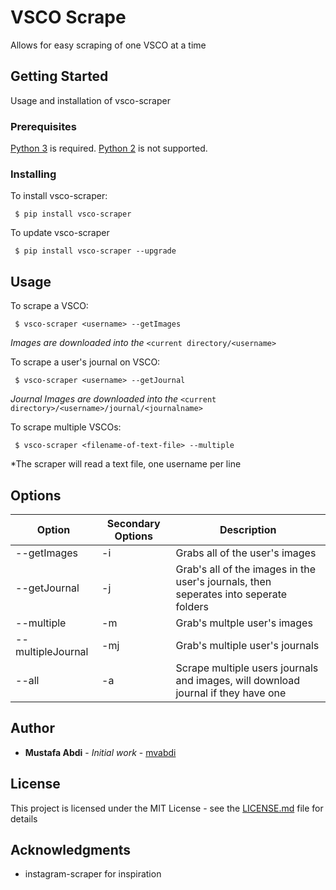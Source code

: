 # VSCO Scrape

Allows for easy scraping of one VSCO at a time

## Getting Started

Usage and installation of vsco-scraper

### Prerequisites

[Python 3](https://www.python.org/downloads/) is required. [Python 2](https://www.python.org/downloads/) is not supported.

### Installing

To install vsco-scraper:

```
 $ pip install vsco-scraper
```

To update vsco-scraper

```
 $ pip install vsco-scraper --upgrade
```


## Usage

To scrape a VSCO:
```
 $ vsco-scraper <username> --getImages
```
*Images are downloaded into the* `<current directory/<username>`

To scrape a user's journal on VSCO:
```
 $ vsco-scraper <username> --getJournal
```
*Journal Images are downloaded into the* `<current directory>/<username>/journal/<journalname>`

To scrape multiple VSCOs:
```
 $ vsco-scraper <filename-of-text-file> --multiple
```
*The scraper will read a text file, one username per line


## Options

Option | Secondary Options | Description
------ | ------------- | -----------
--getImages | -i | Grabs all of the user's images
--getJournal | -j | Grab's all of the images in the user's journals, then seperates into seperate folders
--multiple | -m | Grab's multple user's images
--multipleJournal | -mj | Grab's multiple user's journals
--all | -a | Scrape multiple users journals and images, will download journal if they have one


## Author

* **Mustafa Abdi** - *Initial work* - [mvabdi](https://github.com/mvabdi)

## License

This project is licensed under the MIT License - see the [LICENSE.md](LICENSE.md) file for details

## Acknowledgments

* instagram-scraper for inspiration

